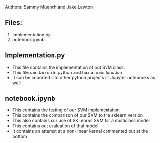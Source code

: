 Authors: Sammy Muench and Jake Lawton

## Files:
1. Implementation.py
2. notebook.ipynb

## Implementation.py
- This file contains the implementation of out SVM class.
- This file can be run in python and has a main function
- It can be imported into other python projects or Jupyter notebooks as well

## notebook.ipynb
- This contains the testing of our SVM implementation
- This contains the comparison of our SVM to the sklearn version
- This also contains our use of SKLearns SVM for a multiclass model
- This contains out evaluation of that model
- It contains an attempt at a non-linear kernel commented out at the bottom
